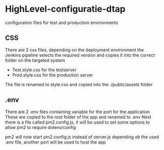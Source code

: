 # HighLevel-configuratie-dtap
configuration files for test and production environments

## CSS
There are 2 css files, depending on the deployment environment the Jenkins pipeline selects the required version and copies it into the correct folder on the targeted system

- Test.style.css for the testserver
- Prod.style.css for the production server

The file is renamed to style.css and copied into the ./public/assets folder

## .env
There are 2 .env files containing variable for the port for the application
These are copied to the root folder of the app and renamed to .env
Next there is a file called pm2.config.js, it will be used to set some options to allow pm2 to require dotenv/config

pm2 will now start pm2.config.js instead of server.js
depending ob the used .env file, another port will be used to host the app




